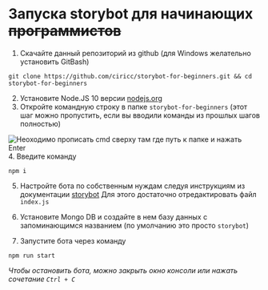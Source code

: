 # Запуска storybot для начинающих ~~программистов~~

1. Скачайте данный репозиторий из github (для Windows желательно установить GitBash)
```shell
git clone https://github.com/ciricc/storybot-for-beginners.git && cd storybot-for-beginners
```
2. Установите Node.JS 10 версии <a href="https://nodejs.org">nodejs.org</a>
3. Откройте командную строку в папке `storybot-for-beginners` (этот шаг можно пропустить, если вы вводили команды из прошлых шагов полностью)
<img src="https://raw.github.com/ciricc/storybot-for-beginners/master/cmd.png" alt="Неоходимо прописать cmd сверху там где путь к папке и нажать Enter"/>
4. Введите команду

```shell
npm i
```

5. Настройте бота по собственным нуждам следуя инструкциям из документации <a href="https://www.npmjs.com/package/storybot">storybot</a>
Для этого достаточно отредактировать файл `index.js`

6. Установите Mongo DB и создайте в нем базу данных с запоминающимся названием (по умолчанию это просто `storybot`)
7. Запустите бота через команду
```shell
npm run start
```


<i>Чтобы остановить бота, можно закрыть окно консоли или нажать сочетание `Ctrl + C`</i>